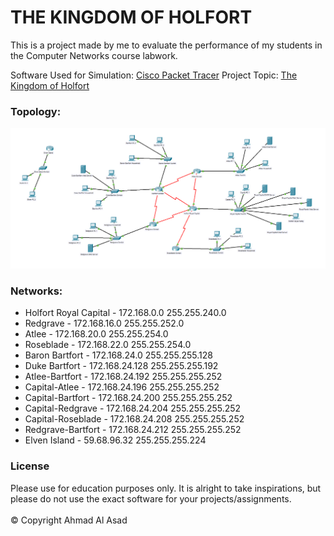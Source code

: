 # THE KINGDOM OF HOLFORT

This is a project made by me to evaluate the performance of my students in the Computer Networks course labwork.

Software Used for Simulation: [Cisco Packet Tracer](https://www.netacad.com/courses/packet-tracer)
Project Topic: [The Kingdom of Holfort](https://github.com/ExGranite/the-kingdom-of-holfort/blob/main/The%20Kingdom%20of%20Holfort.pdf)


### Topology:

<p><img src="https://github.com/ExGranite/the-kingdom-of-holfort/blob/main/Topology.png"></p>


### Networks:

- Holfort Royal Capital - 172.168.0.0 255.255.240.0
- Redgrave - 172.168.16.0 255.255.252.0
- Atlee - 172.168.20.0 255.255.254.0
- Roseblade - 172.168.22.0 255.255.254.0
- Baron Bartfort - 172.168.24.0 255.255.255.128
- Duke Bartfort - 172.168.24.128 255.255.255.192
- Atlee-Bartfort - 172.168.24.192 255.255.255.252
- Capital-Atlee - 172.168.24.196 255.255.255.252
- Capital-Bartfort - 172.168.24.200 255.255.255.252
- Capital-Redgrave - 172.168.24.204 255.255.255.252
- Capital-Roseblade - 172.168.24.208 255.255.255.252
- Redgrave-Bartfort - 172.168.24.212 255.255.255.252
- Elven Island - 59.68.96.32 255.255.255.224


### License

Please use for education purposes only. It is alright to take inspirations, but please do not use the exact software for your projects/assignments. <br> <br> © Copyright Ahmad Al Asad